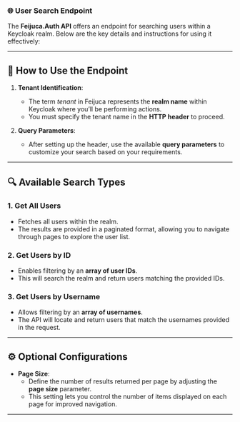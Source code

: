 ### 🌐 User Search Endpoint

The **Feijuca.Auth API** offers an endpoint for searching users within a Keycloak realm. Below are the key details and instructions for using it effectively:

---

## 📝 How to Use the Endpoint

1. **Tenant Identification**:
   - The term *tenant* in Feijuca represents the **realm name** within Keycloak where you’ll be performing actions.
   - You must specify the tenant name in the **HTTP header** to proceed.

2. **Query Parameters**:
   - After setting up the header, use the available **query parameters** to customize your search based on your requirements.

---

## 🔍 Available Search Types

### 1. **Get All Users**  
   - Fetches all users within the realm.
   - The results are provided in a paginated format, allowing you to navigate through pages to explore the user list.

### 2. **Get Users by ID**  
   - Enables filtering by an **array of user IDs**.
   - This will search the realm and return users matching the provided IDs.

### 3. **Get Users by Username**  
   - Allows filtering by an **array of usernames**.
   - The API will locate and return users that match the usernames provided in the request.

---

## ⚙️ Optional Configurations

- **Page Size**:
   - Define the number of results returned per page by adjusting the **page size** parameter.
   - This setting lets you control the number of items displayed on each page for improved navigation.

---

